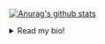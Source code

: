 
[![Anurag's github stats](https://github-readme-stats.vercel.app/api?username=ravenbuilder934&theme=gotham&show_icons=true)](https://github.com/anuraghazra/github-readme-stats)

<details>
  <summary>Read my bio!</summary>

# Bio

**Name?**     Ravenbuilder934 (by default. See [here](https://gist.github.com/ravenbuilder934/88ceb66a12435ae4e5f9c15177a897cc#file-closeenough-js-L63) for my other names!)

**Nickname?**   Raven

**Age?**    23

**Pronouns?**   She/her/bolb

**Location?**    The internet (the nerdy part) <!-- mouseover text of xkcd 256 -->

**Occupation?**     Nerd

**Favorite color?**   Navy

**Dark or light theme?**    Dark, obviously

**Which IDE?**    IntelliJ. Sometimes.

**Favorite type of chocolate?**   None, they all taste bad

**Cats or dogs?**   Cats

**Glass half full or glass half empty?**    Neither; the glass is twice as big as it needs to be

**If you found a genie, what would you wish for? (Standard restrictions apply.)**     Standard restrictions mean 3 wishes and no wishing for more wishes. So, she'd wish for more genies!

## Description:

Raven is a bit like that swallow-savvy guard in *Monty Python and the Holy Grail*'s opening scene: argument- and tangent-loving, and can be pretty dang funny. She enjoys (in no particular order) wordplay, debating semantics with [@ShadowProtocol](https://github.com/ShadowProtocol) and others (donut NOT doughnut!), references/easter eggs, trivia, bugging [@AshersLab](https://github.com/asherslab) about the quarry, playing Master of Orion II, bike riding, blaming [@Wissi](https://github.com/wissi), the webcomic [xkcd](https://xkcd.com/), [r/ProgrammerHumor](https://www.reddit.com/r/ProgrammerHumor/), *Monty Python and the Holy Grail*, *Artemis Fowl*, recursion jokes, recursion jokes, recursion jokes, recursion jokes, recursion jokes, recursion jokes, recursion jokes, recursion jokes, recursion jokes, recursion jokes, recursion jokes, recursion jokes, recursion jokes, recursion jokes, recursion jokes, recursion jokes, recursion jokes, recursion jokes, recursion jokes...

She works as the [wiki](https://wiki.minecolonies.ldtteam.com/) admin and [customer service](https://discord.minecolonies.com) for the [Minecraft](https://www.minecraft.net/) mod [MineColonies](https://www.curseforge.com/minecraft/mc-mods/minecolonies), and also makes a few small edits to [the mod itself](https://github.com/ldtteam/minecolonies/issues) (mainly to [en_us.json](https://github.com/ldtteam/minecolonies/blob/version/1.15/src/main/resources/assets/minecolonies/lang/en_us.json)) as well as doing random odd jobs for the [LDT team](https://github.com/ldtteam). (If that sentence was any indication, she puts way too many links in the wiki!)

She has an ever-present case of staircase wit, which caused her to add this sentence in the first place.

And I think it's uncomfortable writing (typing?) about myself in the third person!

<!-- Help I'm trapped in a Github bio factory -->

</details>
